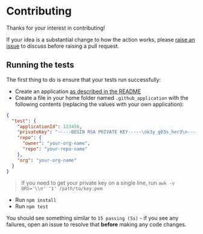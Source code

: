 # Contributing

Thanks for your interest in contributing!

If your idea is a substantial change to how the action works, please [raise an issue](https://github.com/ramesh2051/workflow-application-token-action/issues/new) to discuss before raising a pull request.

## Running the tests

The first thing to do is ensure that your tests run successfully:

- Create an application [as described in the README](https://github.com/ramesh2051/workflow-application-token-action#creating-a-github-application)
- Create a file in your home folder named `.github_application` with the following contents (replacing the values with your own application):

```json
{
  "test": {
    "applicationId": 123456,
    "privateKey": "-----BEGIN RSA PRIVATE KEY-----\nk3y_g03s_her3\n-----END RSA PRIVATE KEY-----\n",
    "repo": {
      "owner": "your-org-name",
      "repo": "your-repo-name"
    },
    "org": "your-org-name"
  }
}
```

> If you need to get your private key on a single line, run `awk -v ORS='\\n' '1' /path/to/key.pem`

- Run `npm install`
- Run `npm test`

You should see something similar to `15 passing (5s)` - if you see any failures, open an issue to resolve that **before** making any code changes.
